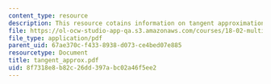 ```yaml
---
content_type: resource
description: This resource cotains information on tangent approximation.
file: https://ol-ocw-studio-app-qa.s3.amazonaws.com/courses/18-02-multivariable-calculus-spring-2006/8f7318e8b82c26dd397abc02a46f5ee2_tangent_approx.pdf
file_type: application/pdf
parent_uid: 67ae370c-f433-8938-d073-ce4bed07e885
resourcetype: Document
title: tangent_approx.pdf
uid: 8f7318e8-b82c-26dd-397a-bc02a46f5ee2
---
```

